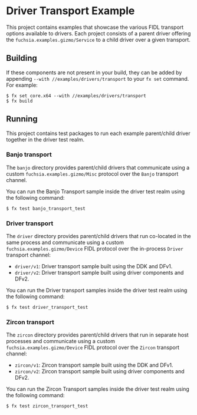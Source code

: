 # Driver Transport Example

This project contains examples that showcase the various FIDL transport options
available to drivers. Each project consists of a parent driver offering the
`fuchsia.examples.gizmo/Service` to a child driver over a given transport.

## Building

If these components are not present in your build, they can be added by appending
`--with //examples/drivers/transport` to your `fx set` command. For example:

```
$ fx set core.x64 --with //examples/drivers/transport
$ fx build
```

## Running

This project contains test packages to run each example parent/child driver
together in the driver test realm.

### Banjo transport

The `banjo` directory provides parent/child drivers that communicate using a
custom `fuchsia.examples.gizmo/Misc` protocol over the `Banjo` transport channel.

You can run the Banjo Transport sample inside the driver test realm using the
following command:

```
$ fx test banjo_transport_test
```

### Driver transport

The `driver` directory provides parent/child drivers that run co-located in the
same process and communicate using a custom `fuchsia.examples.gizmo/Device` FIDL
protocol over the in-process `Driver` transport channel:

-   `driver/v1`: Driver transport sample built using the DDK and DFv1.
-   `driver/v2`: Driver transport sample built using driver components and DFv2.

You can run the Driver transport samples inside the driver test realm using the
following command:

```
$ fx test driver_transport_test
```

### Zircon transport

The `zircon` directory provides parent/child drivers that run in separate host
processes and communicate using a custom `fuchsia.examples.gizmo/Device` FIDL
protocol over the `Zircon` transport channel:

-   `zircon/v1`: Zircon transport sample built using the DDK and DFv1.
-   `zircon/v2`: Zircon transport sample built using driver components and DFv2.

You can run the Zircon Transport samples inside the driver test realm using the
following command:

```
$ fx test zircon_transport_test
```
